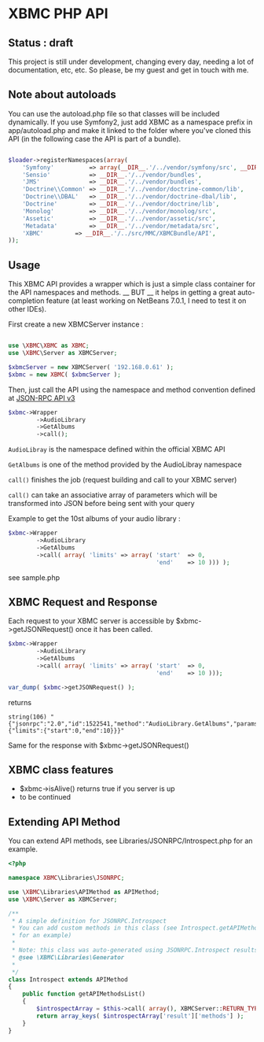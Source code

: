 # XBMC PHP API

## Status : draft

This project is still under development, changing every day, needing a lot of
documentation, etc, etc. So please, be my guest and get in touch with me.

## Note about autoloads

You can use the autoload.php file so that classes will be included dynamically.
If you use Symfony2, just add XBMC as a namespace prefix in app/autoload.php and
make it linked to the folder where you've cloned this API (in the following case
the API is part of a bundle).

```php

$loader->registerNamespaces(array(
    'Symfony'          => array(__DIR__.'/../vendor/symfony/src', __DIR__.'/../vendor/bundles'),
    'Sensio'           => __DIR__.'/../vendor/bundles',
    'JMS'              => __DIR__.'/../vendor/bundles',
    'Doctrine\\Common' => __DIR__.'/../vendor/doctrine-common/lib',
    'Doctrine\\DBAL'   => __DIR__.'/../vendor/doctrine-dbal/lib',
    'Doctrine'         => __DIR__.'/../vendor/doctrine/lib',
    'Monolog'          => __DIR__.'/../vendor/monolog/src',
    'Assetic'          => __DIR__.'/../vendor/assetic/src',
    'Metadata'         => __DIR__.'/../vendor/metadata/src',
    'XBMC'         => __DIR__.'/../src/MMC/XBMCBundle/API',
));
```


## Usage

This XBMC API provides a wrapper which is just a simple class container for the
API namespaces and methods. __ BUT __ it helps in getting a great auto-
completion feature (at least working on NetBeans 7.0.1, I need to test it on
other IDEs).

First create a new XBMCServer instance :

```php

use \XBMC\XBMC as XBMC;
use \XBMC\Server as XBMCServer;

$xbmcServer = new XBMCServer( '192.168.0.61' );
$xbmc = new XBMC( $xbmcServer );
```

Then, just call the API using the namespace and method convention defined at
[JSON-RPC API v3](http://wiki.xbmc.org/index.php?title=JSON-RPC_API/v3)

```php
$xbmc->Wrapper
        ->AudioLibrary
        ->GetAlbums
        ->call();
```

`AudioLibray` is the namespace defined within the official XBMC API

`GetAlbums` is one of the method provided by the AudioLibray namespace

`call()` finishes the job (request building and call to your XBMC server)

`call()` can take an associative array of parameters which will be transformed
into JSON before being sent with your query

Example to get the 10st albums of your audio library :

```php
$xbmc->Wrapper
        ->AudioLibrary
        ->GetAlbums
        ->call( array( 'limits' => array( 'start'  => 0,
                                          'end'    => 10 ))) );
```

see sample.php

## XBMC Request and Response

Each request to your XBMC server is accessible by $xbmc->getJSONRequest() once
it has been called.

```php
$xbmc->Wrapper
        ->AudioLibrary
        ->GetAlbums
        ->call( array( 'limits' => array( 'start'  => 0,
                                          'end'    => 10 )));

var_dump( $xbmc->getJSONRequest() );
```

returns

```
string(106) "{"jsonrpc":"2.0","id":1522541,"method":"AudioLibrary.GetAlbums","params":{"limits":{"start":0,"end":10}}}"
```

Same for the response with $xbmc->getJSONRequest()

## XBMC class features

- $xbmc->isAlive() returns true if you server is up
- to be continued

## Extending API Method

You can extend API methods, see Libraries/JSONRPC/Introspect.php for an example.

```php
<?php

namespace XBMC\Libraries\JSONRPC;

use \XBMC\Libraries\APIMethod as APIMethod;
use \XBMC\Server as XBMCServer;

/**
 * A simple definition for JSONRPC.Introspect
 * You can add custom methods in this class (see Introspect.getAPIMethodsList()
 * for an example)
 *
 * Note: this class was auto-generated using JSONRPC.Introspect results
 * @see \XBMC\Libraries\Generator
 *
 */
class Introspect extends APIMethod
{
    public function getAPIMethodsList()
    {
        $introspectArray = $this->call( array(), XBMCServer::RETURN_TYPE_ARRAY );
        return array_keys( $introspectArray['result']['methods'] );
    }
}
```

